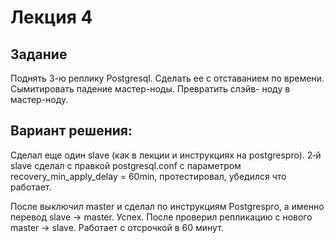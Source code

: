 # Лекция 4
## Задание
Поднять 3-ю реплику Postgresql. Сделать ее с отставанием по
времени. Сымитировать падение мастер-ноды. Превратить слэйв-
ноду в мастер-ноду.

## Вариант решения:
Сделал еще один slave (как в лекции и инструкциях на postgrespro). 2‑й slave сделал с правкой postgresql.conf с параметром recovery_min_apply_delay = 60min, протестировал, убедился что работает.

После выключил master и сделал по инструкциям Postgrespro, а именно перевод slave -> master. Успех. После проверил репликацию с нового master -> slave. Работает с отсрочкой в 60 минут.